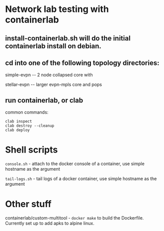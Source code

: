 # Network lab testing with containerlab

## install-containerlab.sh will do the initial containerlab install on debian.

## cd into one of the following topology directories:

simple-evpn -- 2 node collapsed core with

stellar-evpn -- larger evpn-mpls core and pops

## run containerlab, or clab 
common commands:

```
clab inspect
clab destroy --cleanup
clab deploy
```


# Shell scripts
`console.sh`  - attach to the docker console of a container, use simple hostname as the argument

`tail-logs.sh` - tail logs of a docker container, use simple hostname as the argument




# Other stuff

containerlab/custom-multitool - `docker make` to build the Dockerfile. Currently set up to add apks to alpine linux.

